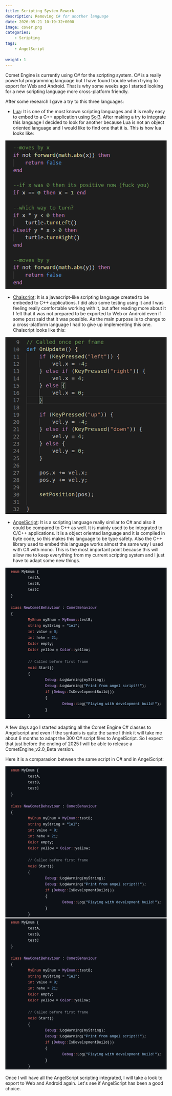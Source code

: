 ```yaml
---
title: Scripting System Rework
description: Removing C# for another language
date: 2026-05-21 10:19:32+0000
image: cover.png
categories:
    - Scripting
tags:
    - AngelScript
    
weight: 1
---
```

Comet Engine is currently using C# for the scripting system. C# is a really powerful programming language but I have found trouble when trying to export for Web and Android. That is why some weeks ago I started looking for a new scripting language more cross-platform friendly. 

After some research I gave a try to this three languages:
- [Lua](https://www.lua.org/about.html): It is one of the most known scripting languages and it is really easy to embed to a C++ application using [Sol3](https://github.com/ThePhD/sol2). After making a try to integrate this language I decided to look for another because Lua is not an object oriented language and I would like to find one that it is. 
This is how lua looks like:

![](lua.png)

- [Chaiscript](http://chaiscript.com/index.html): It is a javascript-like scripting language created to be embeded to C++ applications. I did also some testing using it and I was feeling really comfortable working with it, but after reading more about it I felt that it was not prepared to be exported to Web or Android even if some post said that it was possible. As the main purpose is to change to a cross-platform language I had to give up implementing this one. Chaiscript looks like this:

![](chai.png)

- [AngelScript](https://www.angelcode.com/angelscript/): It is a scripting language really similar to C# and also it could be compared to C++ as well. It is mainly used to be integrated to C/C++ applications. It is a object oriented language and it is compiled in byte code, so this makes this language to be type safety. Also the C++ library used to embed this language works almost the same way I used with C# with mono. This is the most important point because this will allow me to keep everything from my current scripting system and I just have to adapt some new things.

![](angel.png)

A few days ago I started adapting all the Comet Engine C# classes to Angelscript and even if the syntaxis is quite the same I think it will take me about 6 months to adapt the 300 C# script files to AngelScript. So I expect that just before the ending of 2025 I will be able to release a CometEngine_v2.0_Beta version.

Here it is a comparasion between the same script in C# and in AngelScript:

![AngelScript](angel.png) ![C#](angel.png)

Once I will have all the AngelScript scripting integrated, I will take a look to export to Web and Android again. Let's see if AngelScript has been a good choice.